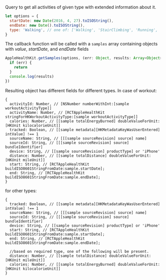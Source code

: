 Query to get all activities of given type with extended information about it.

```javascript 1.7
let options = {
  startDate: new Date(2016, 4, 27).toISOString(),
  endDate: new Date().toISOString(),
  type: 'Walking', // one of: ['Walking', 'StairClimbing', 'Running', 'Cycling', 'Workout']
}
```

The callback function will be called with a `samples` array containing objects with _value_, _startDate_, and _endDate_ fields

```javascript 1.7
AppleHealthKit.getSamples(options, (err: Object, results: Array<Object>) => {
  if (err) {
    return
  }
  console.log(results)
})
```

Resulting object has different fields for different types.
In case of workout:

```
{
  activityId: Number, // [NSNumber numberWithInt:[sample workoutActivityType]]
  activityName: Number, // [RCTAppleHealthKit stringForHKWorkoutActivityType:[sample workoutActivityType]]
  calories: Number, // [[sample totalEnergyBurned] doubleValueForUnit:[HKUnit kilocalorieUnit]]
  tracked: Boolean, // [[sample metadata][HKMetadataKeyWasUserEntered] intValue] !== 1
  sourceName: String, // [[[sample sourceRevision] source] name]
  sourceId: String, // [[[sample sourceRevision] source] bundleIdentifier]
  device: String, // [[sample sourceRevision] productType] or 'iPhone'
  distance: Number, // [[sample totalDistance] doubleValueForUnit:[HKUnit mileUnit]]
  start: String, // [RCTAppleHealthKit buildISO8601StringFromDate:sample.startDate];
  end: String, // [RCTAppleHealthKit buildISO8601StringFromDate:sample.endDate];
}
```

for other types:

```
{
  tracked: Boolean, // [[sample metadata][HKMetadataKeyWasUserEntered] intValue] !== 1
  sourceName: String, // [[[sample sourceRevision] source] name]
  sourceId: String, // [[[sample sourceRevision] source] bundleIdentifier]
  device: String, // [[sample sourceRevision] productType] or 'iPhone'
  start: String, // [RCTAppleHealthKit buildISO8601StringFromDate:sample.startDate];
  end: String, // [RCTAppleHealthKit buildISO8601StringFromDate:sample.endDate];

  //based on required type, one of the following will be present.
  distance: Number, // [[sample totalDistance] doubleValueForUnit:[HKUnit mileUnit]]
  calories: Number, // [[sample totalEnergyBurned] doubleValueForUnit:[HKUnit kilocalorieUnit]]
}
```
